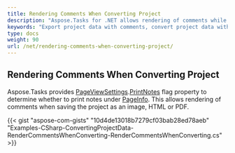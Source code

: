 ```yaml
---
title: Rendering Comments When Converting Project
description: "Aspose.Tasks for .NET allows rendering of comments while converting project data to other formats."
keywords: "Export project data with comments, convert project data with comments, render comments when exporting project, Aspose.Tasks, C#"
type: docs
weight: 90
url: /net/rendering-comments-when-converting-project/
---
```


## **Rendering Comments When Converting Project**
Aspose.Tasks provides [PageViewSettings](https://apireference.aspose.com/tasks/net/aspose.tasks.visualization/pageinfo/properties/pageviewsettings).[PrintNotes](https://apireference.aspose.com/tasks/net/aspose.tasks.visualization/pageviewsettings/properties/printnotes) flag property to determine whether to print notes under [PageInfo](https://apireference.aspose.com/tasks/net/aspose.tasks.visualization/pageinfo). This allows rendering of comments when saving the project as an image, HTML or PDF.

{{< gist "aspose-com-gists" "10d4de13018b7279cf03bab28ed78aeb" "Examples-CSharp-ConvertingProjectData-RenderCommentsWhenConverting-RenderCommentsWhenConverting.cs" >}}
